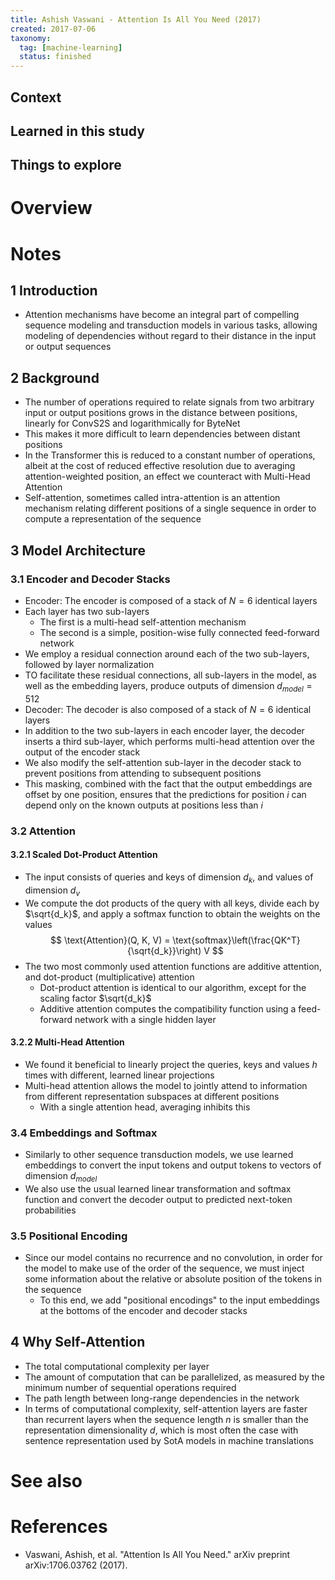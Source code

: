 ```yaml
---
title: Ashish Vaswani - Attention Is All You Need (2017)
created: 2017-07-06
taxonomy:
  tag: [machine-learning]
  status: finished
---
```


## Context

## Learned in this study

## Things to explore

# Overview

# Notes
## 1 Introduction
* Attention mechanisms have become an integral part of compelling sequence modeling and transduction models in various tasks, allowing modeling of dependencies without regard to their distance in the input or output sequences

## 2 Background
* The number of operations required to relate signals from two arbitrary input or output positions grows in the distance between positions, linearly for ConvS2S and logarithmically for ByteNet
* This makes it more difficult to learn dependencies between distant positions
* In the Transformer this is reduced to a constant number of operations, albeit at the cost of reduced effective resolution due to averaging attention-weighted position, an effect we counteract with Multi-Head Attention
* Self-attention, sometimes called intra-attention is an attention mechanism relating different positions of a single sequence in order to compute a representation of the sequence

## 3 Model Architecture
### 3.1 Encoder and Decoder Stacks
* Encoder: The encoder is composed of a stack of $N = 6$ identical layers
* Each layer has two sub-layers
	* The first is a multi-head self-attention mechanism
	* The second is a simple, position-wise fully connected feed-forward network
* We employ a residual connection around each of the two sub-layers, followed by layer normalization
* TO facilitate these residual connections, all sub-layers in the model, as well as the embedding layers, produce outputs of dimension $d_{model} = 512$
* Decoder: The decoder is also composed of a stack of $N = 6$ identical layers
* In addition to the two sub-layers in each encoder layer, the decoder inserts a third sub-layer, which performs multi-head attention over the output of the encoder stack
* We also modify the self-attention sub-layer in the decoder stack to prevent positions from attending to subsequent positions
* This masking, combined with the fact that the output embeddings are offset by one position, ensures that the predictions for position $i$ can depend only on the known outputs at positions less than $i$

### 3.2 Attention
#### 3.2.1 Scaled Dot-Product Attention
* The input consists of queries and keys of dimension $d_k$, and values of dimension $d_v$
* We compute the dot products of the query with all keys, divide each by $\sqrt{d_k}$, and apply a softmax function to obtain the weights on the values
$$
\text{Attention}(Q, K, V) = \text{softmax}\left(\frac{QK^T}{\sqrt{d_k}}\right) V
$$
* The two most commonly used attention functions are additive attention, and dot-product (multiplicative) attention
	* Dot-product attention is identical to our algorithm, except for the scaling factor $\sqrt{d_k}$
	* Additive attention computes the compatibility function using a feed-forward network with a single hidden layer

#### 3.2.2 Multi-Head Attention
* We found it beneficial to linearly project the queries, keys and values $h$ times with different, learned linear projections
* Multi-head attention allows the model to jointly attend to information from different representation subspaces at different positions
	* With a single attention head, averaging inhibits this

### 3.4 Embeddings and Softmax
* Similarly to other sequence transduction models, we use learned embeddings to convert the input tokens and output tokens to vectors of dimension $d_{model}$
* We also use the usual learned linear transformation and softmax function and convert the decoder output to predicted next-token probabilities

### 3.5 Positional Encoding
* Since our model contains no recurrence and no convolution, in order for the model to make use of the order of the sequence, we must inject some information about the relative or absolute position of the tokens in the sequence
	* To this end, we add "positional encodings" to the input embeddings at the bottoms of the encoder and decoder stacks

## 4 Why Self-Attention
* The total computational complexity per layer
* The amount of computation that can be parallelized, as measured by the minimum number of sequential operations required
* The path length between long-range dependencies in the network
* In terms of computational complexity, self-attention layers are faster than recurrent layers when the sequence length $n$ is smaller than the representation dimensionality $d$, which is most often the case with sentence representation used by SotA models in machine translations

# See also

# References
* Vaswani, Ashish, et al. "Attention Is All You Need." arXiv preprint arXiv:1706.03762 (2017).
